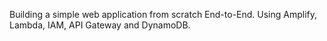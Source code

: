 Building a simple web application from scratch End-to-End. Using Amplify, Lambda, IAM, API Gateway and DynamoDB.
